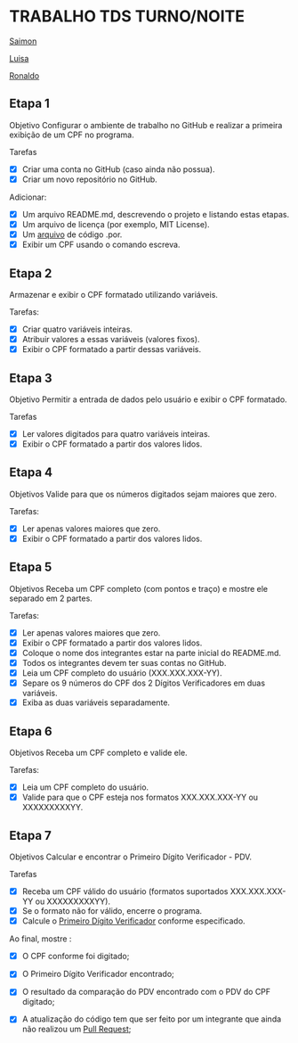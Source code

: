 # TRABALHO TDS TURNO/NOITE 

[Saimon](https://github.com/SaimonCostaCamilo)

[Luisa](https://github.com/luisabieniek)

[Ronaldo](https://github.com/ronaldodeschain)


## Etapa 1
Objetivo
Configurar o ambiente de trabalho no GitHub e realizar a primeira exibição de um CPF no programa.

Tarefas
- [X] Criar uma conta no GitHub (caso ainda não possua).
- [X] Criar um novo repositório no GitHub.
      
 Adicionar: 
- [X] Um arquivo README.md, descrevendo o projeto e listando estas etapas.
- [X] Um arquivo de licença (por exemplo, MIT License).
- [X] Um [arquivo](https://github.com/SaimonCostaCamilo/Projeto-Verificador-de-CPF/blob/main/cpf.por) de código .por.     
- [X] Exibir um CPF usando o comando escreva. 
## Etapa 2
Armazenar e exibir o CPF formatado utilizando variáveis.

Tarefas:
- [X] Criar quatro variáveis inteiras.
- [X] Atribuir valores a essas variáveis (valores fixos).
- [X] Exibir o CPF formatado a partir dessas variáveis.
## Etapa 3
Objetivo
Permitir a entrada de dados pelo usuário e exibir o CPF formatado.

Tarefas
- [X] Ler valores digitados para quatro variáveis inteiras.
- [X] Exibir o CPF formatado a partir dos valores lidos.
## Etapa 4
Objetivos
Valide para que os números digitados sejam maiores que zero.

Tarefas:
- [X] Ler apenas valores maiores que zero.
- [X] Exibir o CPF formatado a partir dos valores lidos.
## Etapa 5
Objetivos
Receba um CPF completo (com pontos e traço) e mostre ele separado em 2 partes.

Tarefas: 
- [X] Ler apenas valores maiores que zero.
- [X] Exibir o CPF formatado a partir dos valores lidos.
- [X] Coloque o nome dos integrantes estar na parte inicial do README.md.
- [X] Todos os integrantes devem ter suas contas no GitHub.
- [X] Leia um CPF completo do usuário (XXX.XXX.XXX-YY).
- [X] Separe os 9 números do CPF dos 2 Dígitos Verificadores em duas variáveis.
- [X] Exiba as duas variáveis separadamente.
## Etapa 6
Objetivos
Receba um CPF completo e valide ele.

Tarefas:
- [X] Leia um CPF completo do usuário.
- [X] Valide para que o CPF esteja nos formatos XXX.XXX.XXX-YY ou XXXXXXXXXYY.

## Etapa 7 
Objetivos
Calcular e encontrar o Primeiro Dígito Verificador - PDV.

Tarefas
- [X] Receba um CPF válido do usuário (formatos suportados XXX.XXX.XXX-YY ou XXXXXXXXXYY).
- [X] Se o formato não for válido, encerre o programa.
- [X] Calcule o [Primeiro Dígito Verificador](https://github.com/ronaldodeschain/tds-senac-tech/blob/main/uc2-desenvolver-algoritmos/avaliacao.md#c%C3%A1lculo-do-primeiro-d%C3%ADgito) conforme especificado.
      
Ao final, mostre :

- [X] O CPF conforme foi digitado;
- [X] O Primeiro Dígito Verificador encontrado;
- [X] O resultado da comparação do PDV encontrado com o PDV do CPF digitado;
- [X] A atualização do código tem que ser feito por um integrante que ainda não realizou um [Pull Request](https://docs.github.com/pt/pull-requests/collaborating-with-pull-requests/proposing-changes-to-your-work-with-pull-requests/creating-a-pull-request-from-a-fork);


